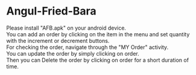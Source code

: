 # Angul-Fried-Bara
Please install "AFB.apk" on your android device.\
You can add an order by clicking on the item in the menu and set quantity with the increment or decrement buttons.\
For checking the order, navigate through the "MY Order" activity.\
You can update the order by simply clicking on order.\
Then you can Delete the order by clicking on order for a short duration of time.
